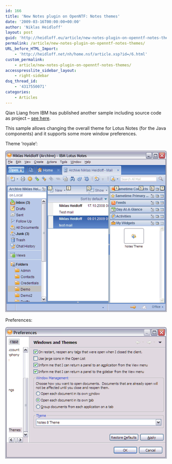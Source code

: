```yaml
---
id: 166
title: 'New Notes plugin on OpenNTF: Notes themes'
date: '2009-03-16T00:00:00+00:00'
author: 'Niklas Heidloff'
layout: post
guid: 'http://heidloff.eu/article/new-notes-plugin-on-openntf-notes-themes/'
permalink: /article/new-notes-plugin-on-openntf-notes-themes/
URL_before_HTML_Import:
    - 'http://heidloff.net/nh/home.nsf/article.xsp?id=/6.html'
custom_permalink:
    - article/new-notes-plugin-on-openntf-notes-themes/
accesspresslite_sidebar_layout:
    - right-sidebar
dsq_thread_id:
    - '4317550071'
categories:
    - Articles
---
```


 Qian Liang from IBM has published another sample including source code as project – [see here](http://www.openntf.org/Projects/pmt.nsf/ProjectLookup/Themes%20for%20Lotus%20Notes).

 This sample allows changing the overall theme for Lotus Notes (for the Java components) and it supports some more window preferences.

 Theme ‘royale’:

![image](/assets/img/2009/03/1_06A8620006A8580C0058BFDB8525757B.gif)

 Preferences:

![image](/assets/img/2009/03/1_06A865EC06A8580C0058BFDB8525757B.gif)